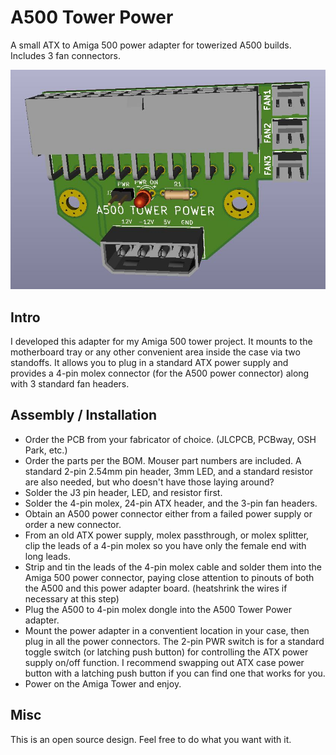# A500 Tower Power
A small ATX to Amiga 500 power adapter for towerized A500 builds. Includes 3 fan connectors.

![pic](pic.jpg)

## Intro
I developed this adapter for my Amiga 500 tower project. It mounts to the motherboard tray or any other convenient area inside the case via two standoffs. It allows you to plug in a standard ATX power supply and provides a 4-pin molex connector (for the A500 power connector) along with 3 standard fan headers. 

## Assembly / Installation
* Order the PCB from your fabricator of choice. (JLCPCB, PCBway, OSH Park, etc.)
* Order the parts per the BOM. Mouser part numbers are included. A standard 2-pin 2.54mm pin header, 3mm LED, and a standard resistor are also needed, but who doesn't have those laying around?
* Solder the J3 pin header, LED, and resistor first.
* Solder the 4-pin molex, 24-pin ATX header, and the 3-pin fan headers.
* Obtain an A500 power connector either from a failed power supply or order a new connector.
* From an old ATX power supply, molex passthrough, or molex splitter, clip the leads of a 4-pin molex so you have only the female end with long leads.
* Strip and tin the leads of the 4-pin molex cable and solder them into the Amiga 500 power connector, paying close attention to pinouts of both the A500 and this power adapter board. (heatshrink the wires if necessary at this step)
* Plug the A500 to 4-pin molex dongle into the A500 Tower Power adapter.
* Mount the power adapter in a conventient location in your case, then plug in all the power connectors. The 2-pin PWR switch is for a standard toggle switch (or latching push button) for controlling the ATX power supply on/off function. I recommend swapping out ATX case power button with a latching push button if you can find one that works for you.
* Power on the Amiga Tower and enjoy.

## Misc
This is an open source design. Feel free to do what you want with it.
